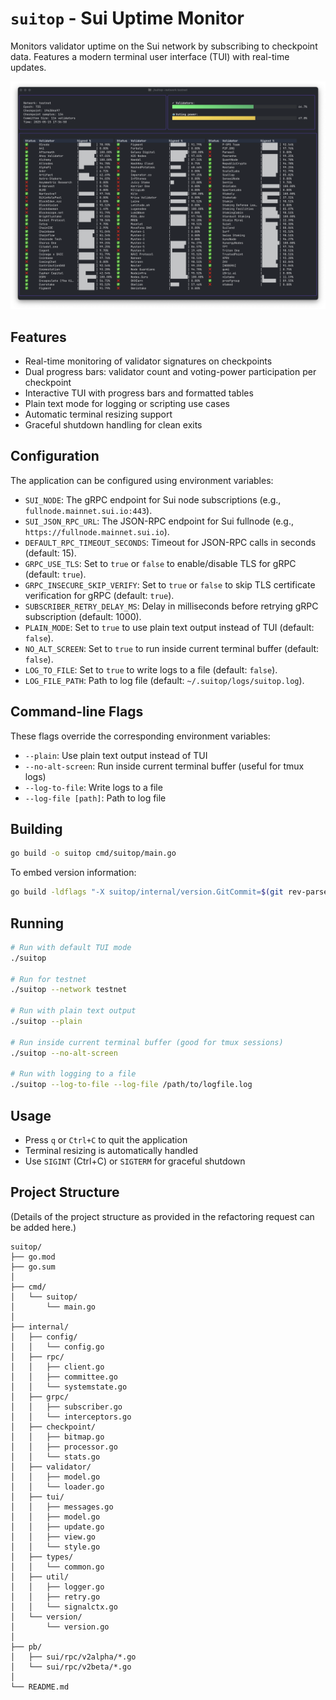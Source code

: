 # `suitop` - Sui Uptime Monitor

Monitors validator uptime on the Sui network by subscribing to checkpoint data. Features a modern terminal user interface (TUI) with real-time updates.

![Suitop Screenshot](./screenshot.png)

## Features

- Real-time monitoring of validator signatures on checkpoints
- Dual progress bars: validator count and voting-power participation per checkpoint
- Interactive TUI with progress bars and formatted tables
- Plain text mode for logging or scripting use cases
- Automatic terminal resizing support
- Graceful shutdown handling for clean exits

## Configuration

The application can be configured using environment variables:

- `SUI_NODE`: The gRPC endpoint for Sui node subscriptions (e.g., `fullnode.mainnet.sui.io:443`).
- `SUI_JSON_RPC_URL`: The JSON-RPC endpoint for Sui fullnode (e.g., `https://fullnode.mainnet.sui.io`).
- `DEFAULT_RPC_TIMEOUT_SECONDS`: Timeout for JSON-RPC calls in seconds (default: 15).
- `GRPC_USE_TLS`: Set to `true` or `false` to enable/disable TLS for gRPC (default: `true`).
- `GRPC_INSECURE_SKIP_VERIFY`: Set to `true` or `false` to skip TLS certificate verification for gRPC (default: `true`).
- `SUBSCRIBER_RETRY_DELAY_MS`: Delay in milliseconds before retrying gRPC subscription (default: 1000).
- `PLAIN_MODE`: Set to `true` to use plain text output instead of TUI (default: `false`).
- `NO_ALT_SCREEN`: Set to `true` to run inside current terminal buffer (default: `false`).
- `LOG_TO_FILE`: Set to `true` to write logs to a file (default: `false`).
- `LOG_FILE_PATH`: Path to log file (default: `~/.suitop/logs/suitop.log`).

## Command-line Flags

These flags override the corresponding environment variables:

- `--plain`: Use plain text output instead of TUI
- `--no-alt-screen`: Run inside current terminal buffer (useful for tmux logs)
- `--log-to-file`: Write logs to a file
- `--log-file [path]`: Path to log file

## Building

```bash
go build -o suitop cmd/suitop/main.go
```

To embed version information:
```bash
go build -ldflags "-X suitop/internal/version.GitCommit=$(git rev-parse HEAD) -X suitop/internal/version.BuildTime=$(date -u +%Y-%m-%dT%H:%M:%SZ) -X suitop/internal/version.Version=0.1.0" -o suitop cmd/suitop/main.go
```

## Running

```bash
# Run with default TUI mode
./suitop

# Run for testnet
./suitop --network testnet

# Run with plain text output
./suitop --plain

# Run inside current terminal buffer (good for tmux sessions)
./suitop --no-alt-screen

# Run with logging to a file
./suitop --log-to-file --log-file /path/to/logfile.log
```

## Usage

- Press `q` or `Ctrl+C` to quit the application
- Terminal resizing is automatically handled
- Use `SIGINT` (Ctrl+C) or `SIGTERM` for graceful shutdown

## Project Structure

(Details of the project structure as provided in the refactoring request can be added here.)

```
suitop/
├── go.mod
├── go.sum
│
├── cmd/                     
│   └── suitop/
│       └── main.go          
│
├── internal/                
│   ├── config/              
│   │   └── config.go
│   ├── rpc/                 
│   │   ├── client.go        
│   │   ├── committee.go     
│   │   └── systemstate.go   
│   ├── grpc/                
│   │   ├── subscriber.go    
│   │   └── interceptors.go  
│   ├── checkpoint/          
│   │   ├── bitmap.go        
│   │   ├── processor.go     
│   │   └── stats.go         
│   ├── validator/           
│   │   ├── model.go         
│   │   └── loader.go        
│   ├── tui/                 
│   │   ├── messages.go      
│   │   ├── model.go         
│   │   ├── update.go        
│   │   ├── view.go          
│   │   └── style.go         
│   ├── types/               
│   │   └── common.go        
│   ├── util/                
│   │   ├── logger.go        
│   │   ├── retry.go         
│   │   └── signalctx.go     
│   └── version/             
│       └── version.go
│
├── pb/                      
│   ├── sui/rpc/v2alpha/*.go
│   └── sui/rpc/v2beta/*.go
│
└── README.md
``` 
